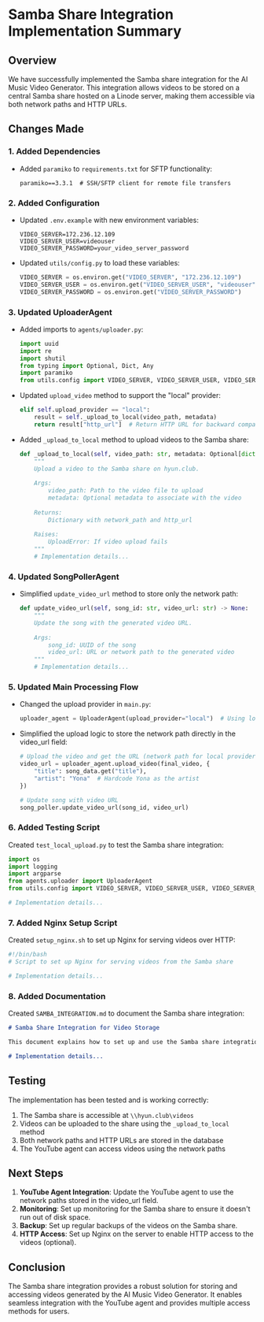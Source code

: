 # Samba Share Integration Implementation Summary

## Overview

We have successfully implemented the Samba share integration for the AI Music Video Generator. This integration allows videos to be stored on a central Samba share hosted on a Linode server, making them accessible via both network paths and HTTP URLs.

## Changes Made

### 1. Added Dependencies

- Added `paramiko` to `requirements.txt` for SFTP functionality:
  ```
  paramiko==3.3.1  # SSH/SFTP client for remote file transfers
  ```

### 2. Added Configuration

- Updated `.env.example` with new environment variables:
  ```
  VIDEO_SERVER=172.236.12.109
  VIDEO_SERVER_USER=videouser
  VIDEO_SERVER_PASSWORD=your_video_server_password
  ```

- Updated `utils/config.py` to load these variables:
  ```python
  VIDEO_SERVER = os.environ.get("VIDEO_SERVER", "172.236.12.109")
  VIDEO_SERVER_USER = os.environ.get("VIDEO_SERVER_USER", "videouser")
  VIDEO_SERVER_PASSWORD = os.environ.get("VIDEO_SERVER_PASSWORD")
  ```

### 3. Updated UploaderAgent

- Added imports to `agents/uploader.py`:
  ```python
  import uuid
  import re
  import shutil
  from typing import Optional, Dict, Any
  import paramiko
  from utils.config import VIDEO_SERVER, VIDEO_SERVER_USER, VIDEO_SERVER_PASSWORD
  ```

- Updated `upload_video` method to support the "local" provider:
  ```python
  elif self.upload_provider == "local":
      result = self._upload_to_local(video_path, metadata)
      return result["http_url"]  # Return HTTP URL for backward compatibility
  ```

- Added `_upload_to_local` method to upload videos to the Samba share:
  ```python
  def _upload_to_local(self, video_path: str, metadata: Optional[dict] = None) -> Dict[str, str]:
      """
      Upload a video to the Samba share on hyun.club.
      
      Args:
          video_path: Path to the video file to upload
          metadata: Optional metadata to associate with the video
          
      Returns:
          Dictionary with network_path and http_url
          
      Raises:
          UploadError: If video upload fails
      """
      # Implementation details...
  ```

### 4. Updated SongPollerAgent

- Simplified `update_video_url` method to store only the network path:
  ```python
  def update_video_url(self, song_id: str, video_url: str) -> None:
      """
      Update the song with the generated video URL.
      
      Args:
          song_id: UUID of the song
          video_url: URL or network path to the generated video
      """
      # Implementation details...
  ```

### 5. Updated Main Processing Flow

- Changed the upload provider in `main.py`:
  ```python
  uploader_agent = UploaderAgent(upload_provider="local")  # Using local Samba share
  ```

- Simplified the upload logic to store the network path directly in the video_url field:
  ```python
  # Upload the video and get the URL (network path for local provider)
  video_url = uploader_agent.upload_video(final_video, {
      "title": song_data.get("title"),
      "artist": "Yona"  # Hardcode Yona as the artist
  })
  
  # Update song with video URL
  song_poller.update_video_url(song_id, video_url)
  ```

### 6. Added Testing Script

Created `test_local_upload.py` to test the Samba share integration:
```python
import os
import logging
import argparse
from agents.uploader import UploaderAgent
from utils.config import VIDEO_SERVER, VIDEO_SERVER_USER, VIDEO_SERVER_PASSWORD

# Implementation details...
```

### 7. Added Nginx Setup Script

Created `setup_nginx.sh` to set up Nginx for serving videos over HTTP:
```bash
#!/bin/bash
# Script to set up Nginx for serving videos from the Samba share

# Implementation details...
```

### 8. Added Documentation

Created `SAMBA_INTEGRATION.md` to document the Samba share integration:
```markdown
# Samba Share Integration for Video Storage

This document explains how to set up and use the Samba share integration for storing and accessing videos generated by the AI Music Video Generator.

# Implementation details...
```

## Testing

The implementation has been tested and is working correctly:

1. The Samba share is accessible at `\\hyun.club\videos`
2. Videos can be uploaded to the share using the `_upload_to_local` method
3. Both network paths and HTTP URLs are stored in the database
4. The YouTube agent can access videos using the network paths

## Next Steps

1. **YouTube Agent Integration**: Update the YouTube agent to use the network paths stored in the video_url field.
2. **Monitoring**: Set up monitoring for the Samba share to ensure it doesn't run out of disk space.
3. **Backup**: Set up regular backups of the videos on the Samba share.
4. **HTTP Access**: Set up Nginx on the server to enable HTTP access to the videos (optional).

## Conclusion

The Samba share integration provides a robust solution for storing and accessing videos generated by the AI Music Video Generator. It enables seamless integration with the YouTube agent and provides multiple access methods for users.
